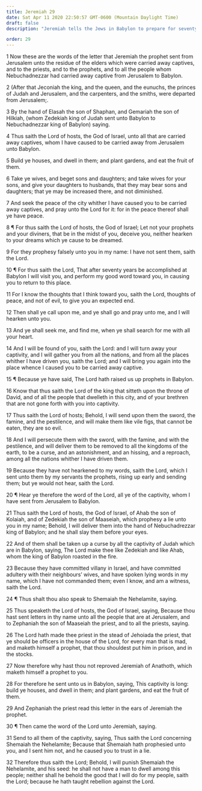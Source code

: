 ```yaml
---
title: Jeremiah 29
date: Sat Apr 11 2020 22:50:57 GMT-0600 (Mountain Daylight Time)
draft: false
description: "Jeremiah tells the Jews in Babylon to prepare for seventy years of captivity—Those remaining in Jerusalem will yet be scattered—Shemaiah prophesies falsely and is cursed."

order: 29
---
```

    
1 Now these are the words of the letter that Jeremiah the prophet sent from Jerusalem unto the residue of the elders which were carried away captives, and to the priests, and to the prophets, and to all the people whom Nebuchadnezzar had carried away captive from Jerusalem to Babylon.

2 (After that Jeconiah the king, and the queen, and the eunuchs, the princes of Judah and Jerusalem, and the carpenters, and the smiths, were departed from Jerusalem;.

3 By the hand of Elasah the son of Shaphan, and Gemariah the son of Hilkiah, (whom Zedekiah king of Judah sent unto Babylon to Nebuchadnezzar king of Babylon) saying.

4 Thus saith the Lord of hosts, the God of Israel, unto all that are carried away captives, whom I have caused to be carried away from Jerusalem unto Babylon.

5 Build ye houses, and dwell in them; and plant gardens, and eat the fruit of them.

6 Take ye wives, and beget sons and daughters; and take wives for your sons, and give your daughters to husbands, that they may bear sons and daughters; that ye may be increased there, and not diminished.

7 And seek the peace of the city whither I have caused you to be carried away captives, and pray unto the Lord for it: for in the peace thereof shall ye have peace.

8 ¶ For thus saith the Lord of hosts, the God of Israel; Let not your prophets and your diviners, that be in the midst of you, deceive you, neither hearken to your dreams which ye cause to be dreamed.

9 For they prophesy falsely unto you in my name: I have not sent them, saith the Lord.

10 ¶ For thus saith the Lord, That after seventy years be accomplished at Babylon I will visit you, and perform my good word toward you, in causing you to return to this place.

11 For I know the thoughts that I think toward you, saith the Lord, thoughts of peace, and not of evil, to give you an expected end.

12 Then shall ye call upon me, and ye shall go and pray unto me, and I will hearken unto you.

13 And ye shall seek me, and find me, when ye shall search for me with all your heart.

14 And I will be found of you, saith the Lord: and I will turn away your captivity, and I will gather you from all the nations, and from all the places whither I have driven you, saith the Lord; and I will bring you again into the place whence I caused you to be carried away captive.

15 ¶ Because ye have said, The Lord hath raised us up prophets in Babylon.

16 Know that thus saith the Lord of the king that sitteth upon the throne of David, and of all the people that dwelleth in this city, and of your brethren that are not gone forth with you into captivity.

17 Thus saith the Lord of hosts; Behold, I will send upon them the sword, the famine, and the pestilence, and will make them like vile figs, that cannot be eaten, they are so evil.

18 And I will persecute them with the sword, with the famine, and with the pestilence, and will deliver them to be removed to all the kingdoms of the earth, to be a curse, and an astonishment, and an hissing, and a reproach, among all the nations whither I have driven them.

19 Because they have not hearkened to my words, saith the Lord, which I sent unto them by my servants the prophets, rising up early and sending them; but ye would not hear, saith the Lord.

20 ¶ Hear ye therefore the word of the Lord, all ye of the captivity, whom I have sent from Jerusalem to Babylon.

21 Thus saith the Lord of hosts, the God of Israel, of Ahab the son of Kolaiah, and of Zedekiah the son of Maaseiah, which prophesy a lie unto you in my name; Behold, I will deliver them into the hand of Nebuchadrezzar king of Babylon; and he shall slay them before your eyes.

22 And of them shall be taken up a curse by all the captivity of Judah which are in Babylon, saying, The Lord make thee like Zedekiah and like Ahab, whom the king of Babylon roasted in the fire.

23 Because they have committed villany in Israel, and have committed adultery with their neighbours’ wives, and have spoken lying words in my name, which I have not commanded them; even I know, and am a witness, saith the Lord.

24 ¶ Thus shalt thou also speak to Shemaiah the Nehelamite, saying.

25 Thus speaketh the Lord of hosts, the God of Israel, saying, Because thou hast sent letters in thy name unto all the people that are at Jerusalem, and to Zephaniah the son of Maaseiah the priest, and to all the priests, saying.

26 The Lord hath made thee priest in the stead of Jehoiada the priest, that ye should be officers in the house of the Lord, for every man that is mad, and maketh himself a prophet, that thou shouldest put him in prison, and in the stocks.

27 Now therefore why hast thou not reproved Jeremiah of Anathoth, which maketh himself a prophet to you.

28 For therefore he sent unto us in Babylon, saying, This captivity is long: build ye houses, and dwell in them; and plant gardens, and eat the fruit of them.

29 And Zephaniah the priest read this letter in the ears of Jeremiah the prophet.

30 ¶ Then came the word of the Lord unto Jeremiah, saying.

31 Send to all them of the captivity, saying, Thus saith the Lord concerning Shemaiah the Nehelamite; Because that Shemaiah hath prophesied unto you, and I sent him not, and he caused you to trust in a lie.

32 Therefore thus saith the Lord; Behold, I will punish Shemaiah the Nehelamite, and his seed: he shall not have a man to dwell among this people; neither shall he behold the good that I will do for my people, saith the Lord; because he hath taught rebellion against the Lord.
